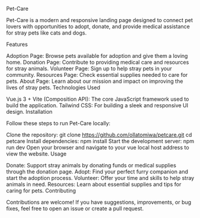 Pet-Care

Pet-Care is a modern and responsive landing page designed to connect pet lovers with opportunities to adopt, donate, and provide medical assistance for stray pets like cats and dogs.

Features

Adoption Page: Browse pets available for adoption and give them a loving home. 
Donation Page: Contribute to providing medical care and resources for stray animals. 
Volunteer Page: Sign up to help stray pets in your community. 
Resources Page: Check essential supplies needed to care for pets. 
About Page: Learn about our mission and impact on improving the lives of stray pets. Technologies Used

Vue.js 3 + Vite (Composition API): The core JavaScript framework used to build the application. Tailwind CSS: For building a sleek and responsive UI design. Installation

  Follow these steps to run Pet-Care locally:

Clone the repository: git clone https://github.com/ollatomiwa/petcare.git
cd petcare
Install dependencies: npm install
Start the development server: npm run dev
Open your browser and navigate to your vue local host address to view the website. Usage

Donate: Support stray animals by donating funds or medical supplies through the donation page. 
Adopt: Find your perfect furry companion and start the adoption process. 
Volunteer: Offer your time and skills to help stray animals in need. 
Resources: Learn about essential supplies and tips for caring for pets. Contributing

Contributions are welcome! If you have suggestions, improvements, or bug fixes, feel free to open an issue or create a pull request.
